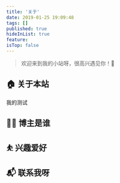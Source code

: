 ```yaml
---
title: '关于'
date: 2019-01-25 19:09:48
tags: []
published: true
hideInList: true
feature: 
isTop: false
---
```

> 欢迎来到我的小站呀，很高兴遇见你！🤝

## 🏠 关于本站
我的测试

## 👨‍💻 博主是谁

## ⛹ 兴趣爱好

## 📬 联系我呀
